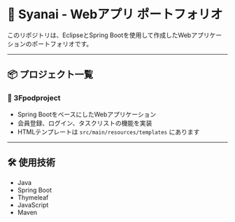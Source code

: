 # 🌟 Syanai - Webアプリ ポートフォリオ

このリポジトリは、EclipseとSpring Bootを使用して作成したWebアプリケーションのポートフォリオです。

---

## 📦 プロジェクト一覧

### 📌 3Fpodproject
- Spring BootをベースにしたWebアプリケーション
- 会員登録、ログイン、タスクリストの機能を実装
- HTMLテンプレートは `src/main/resources/templates` にあります

---

## 🛠 使用技術
- Java
- Spring Boot
- Thymeleaf
- JavaScript
- Maven

